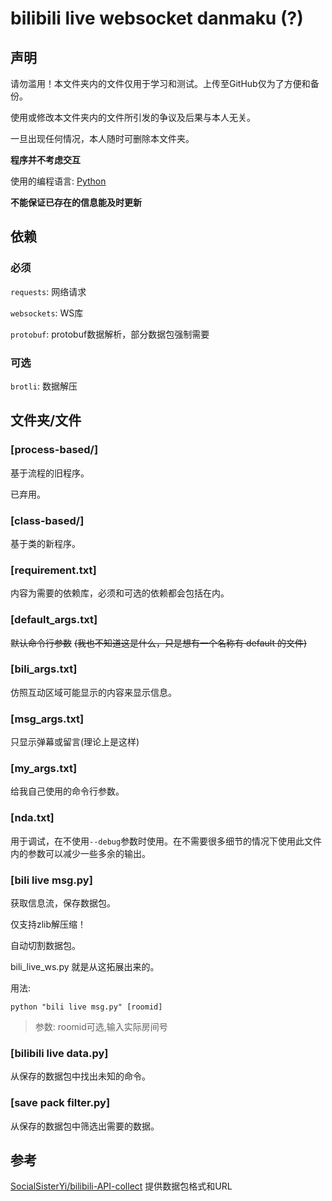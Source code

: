 # bilibili live websocket danmaku (?)

## 声明

请勿滥用！本文件夹内的文件仅用于学习和测试。上传至GitHub仅为了方便和备份。

使用或修改本文件夹内的文件所引发的争议及后果与本人无关。

一旦出现任何情况，本人随时可删除本文件夹。

**程序并不考虑交互**

使用的编程语言: [Python](https://www.python.org/)

**不能保证已存在的信息能及时更新**

## 依赖

### 必须

`requests`: 网络请求

`websockets`: WS库

`protobuf`: protobuf数据解析，部分数据包强制需要

### 可选

`brotli`: 数据解压

## 文件夹/文件

### [process-based/]

基于流程的旧程序。

已弃用。

### [class-based/]

基于类的新程序。

### [requirement.txt]

内容为需要的依赖库，必须和可选的依赖都会包括在内。

### [default_args.txt]

~~默认命令行参数~~ ~~(我也不知道这是什么，只是想有一个名称有 default 的文件)~~

### [bili_args.txt]

仿照互动区域可能显示的内容来显示信息。

### [msg_args.txt]

只显示弹幕或留言(理论上是这样)

### [my_args.txt]

给我自己使用的命令行参数。

### [nda.txt]

用于调试，在不使用`--debug`参数时使用。在不需要很多细节的情况下使用此文件内的参数可以减少一些多余的输出。

### [bili live msg.py]

获取信息流，保存数据包。

仅支持zlib解压缩！

自动切割数据包。

bili_live_ws.py 就是从这拓展出来的。

用法:
```shell
python "bili live msg.py" [roomid]
```
> 参数: roomid可选,输入实际房间号

### [bilibili live data.py]

从保存的数据包中找出未知的命令。

### [save pack filter.py]

从保存的数据包中筛选出需要的数据。

## 参考

[SocialSisterYi/bilibili-API-collect](https://github.com/SocialSisterYi/bilibili-API-collect) 提供数据包格式和URL
